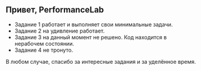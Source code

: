 ## Привет, PerformanceLab

- Задание 1 работает и выполняет свои минимальные задачи.
- Задание 2 на удивление работает.
- Задание 3 на данный момент не решено. Код находится в нерабочем состоянии.
- Задание 4 не тронуто.

В любом случае, спасибо за интересные задания и за уделённое время.

